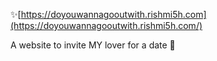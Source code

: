 ✨[https://doyouwannagooutwith.rishmi5h.com](https://doyouwannagooutwith.rishmi5h.com/)

A website to invite MY lover for a date 🥰
